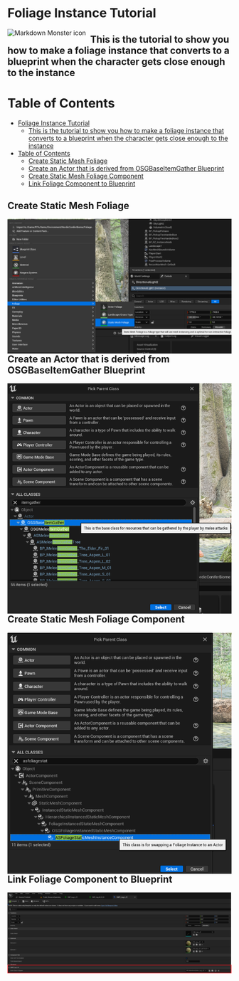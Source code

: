 # Foliage Instance Tutorial

<img src="header.png"
     alt="Markdown Monster icon"
     style="float: left; margin-right: 10px;" />
     
## This is the tutorial to show you how to make a foliage instance that converts to a blueprint when the character gets close enough to the instance

# Table of Contents
- [Foliage Instance Tutorial](#foliage-instance-tutorial)
  - [This is the tutorial to show you how to make a foliage instance that converts to a blueprint when the character gets close enough to the instance](#this-is-the-tutorial-to-show-you-how-to-make-a-foliage-instance-that-converts-to-a-blueprint-when-the-character-gets-close-enough-to-the-instance)
- [Table of Contents](#table-of-contents)
  - [Create Static Mesh Foliage](#create-static-mesh-foliage)
  - [Create an Actor that is derived from OSGBaseItemGather Blueprint](#create-an-actor-that-is-derived-from-osgbaseitemgather-blueprint)
  - [Create Static Mesh Foliage Component](#create-static-mesh-foliage-component)
  - [Link Foliage Component to Blueprint](#link-foliage-component-to-blueprint)


## Create Static Mesh Foliage
<img src="CreateFoliage.png"
     alt="Markdown Monster icon"
     style="float: left; margin-right: 10px;" />

## Create an Actor that is derived from OSGBaseItemGather Blueprint
<img src="CreateActor.png"
     alt="Markdown Monster icon"
     style="float: left; margin-right: 10px;" />
     

## Create Static Mesh Foliage Component
<img src="FoliageComponent.png"
     alt="Markdown Monster icon"
     style="float: left; margin-right: 10px;" />

## Link Foliage Component to Blueprint
<img src="LinkComponentToBlueprint.png"
     alt="Markdown Monster icon"
     style="float: left; margin-right: 10px;" />
